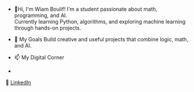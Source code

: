 - 👋Hi, I'm Wiam Boulif!
I'm a student passionate about math, programming, and AI.  
Currently learning Python, algorithms, and exploring machine learning through hands-on projects.

- 🌱 My Goals
Build creative and useful projects that combine logic, math, and AI.
- 📫 My Digital Corner
- 
 🔗 [LinkedIn](https://www.linkedin.com/in/wiam-boulif-7e7)


<!---
wiam-blf/wiam-blf is a ✨ special ✨ repository because its `README.md` (this file) appears on your GitHub profile.
You can click the Preview link to take a look at your changes.
--->
